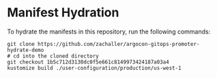 # Manifest Hydration

To hydrate the manifests in this repository, run the following commands:

```shell
git clone https://github.com/zachaller/argocon-gitops-promoter-hydrate-demo
# cd into the cloned directory
git checkout 1b5c712d3130dc0f5e661c8149973424187a03a4
kustomize build ./user-configuration/production/us-west-1
```
